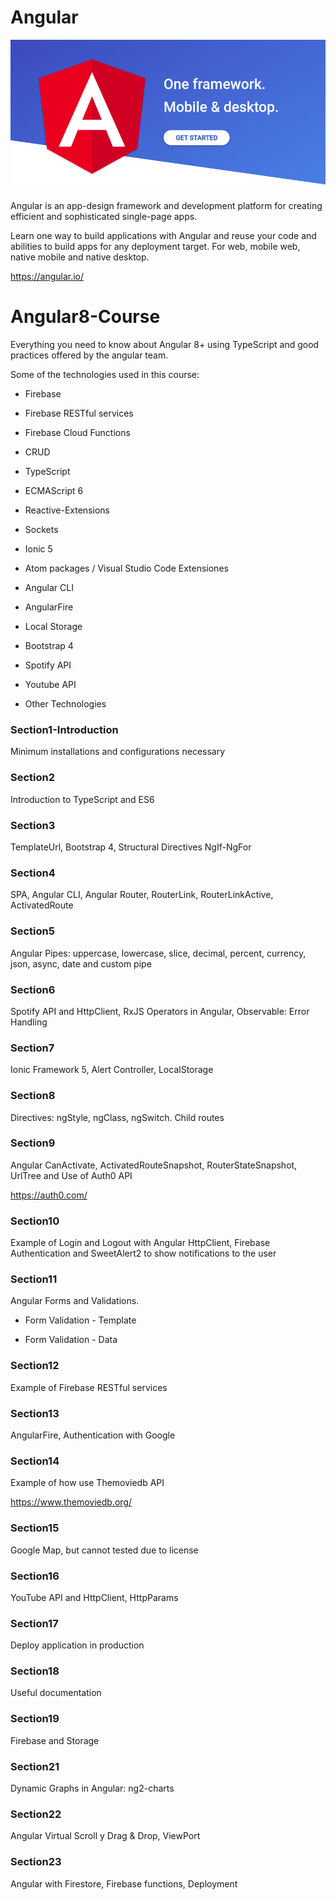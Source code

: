 # Angular

![Screenshot](angular_io.png)

Angular is an app-design framework and development platform for creating efficient and sophisticated single-page apps.

Learn one way to build applications with Angular and reuse your code and abilities to build apps for any deployment target. For web, mobile web, native mobile and native desktop.

https://angular.io/

# Angular8-Course

Everything you need to know about Angular 8+ using TypeScript and good practices offered by the angular team.

Some of the technologies used in this course:

- Firebase   

- Firebase RESTful services

- Firebase Cloud Functions

- CRUD

- TypeScript   

- ECMAScript 6   

- Reactive-Extensions   

- Sockets   

- Ionic 5

- Atom packages / Visual Studio Code Extensiones 

- Angular CLI

- AngularFire

- Local Storage

- Bootstrap 4

- Spotify API

- Youtube API

- Other Technologies

### Section1-Introduction
Minimum installations and configurations necessary

### Section2
Introduction to TypeScript and ES6

### Section3
TemplateUrl, Bootstrap 4, Structural Directives NgIf-NgFor

### Section4
SPA, Angular CLI, Angular Router, RouterLink, RouterLinkActive, ActivatedRoute

### Section5
Angular Pipes: uppercase, lowercase, slice, decimal, percent, currency, json, async, date and custom pipe

### Section6
Spotify API and HttpClient, RxJS Operators in Angular, Observable: Error Handling

### Section7
Ionic Framework 5, Alert Controller, LocalStorage

### Section8
Directives: ngStyle, ngClass, ngSwitch. Child routes

### Section9
Angular CanActivate, ActivatedRouteSnapshot, RouterStateSnapshot, UrlTree and Use of Auth0 API

https://auth0.com/

### Section10
Example of Login and Logout with Angular HttpClient, Firebase Authentication and SweetAlert2 to show notifications to the user

### Section11
Angular Forms and Validations.

- Form Validation - Template

- Form Validation - Data

### Section12
Example of Firebase RESTful services

### Section13
AngularFire, Authentication with Google 

### Section14
Example of how use Themoviedb API

https://www.themoviedb.org/

### Section15
Google Map, but cannot tested due to license

### Section16
YouTube API and HttpClient, HttpParams

### Section17
Deploy application in production

### Section18
Useful documentation

### Section19
Firebase and Storage

### Section21
Dynamic Graphs in Angular: ng2-charts

### Section22
Angular Virtual Scroll y Drag & Drop, ViewPort

### Section23
Angular with Firestore, Firebase functions, Deployment








